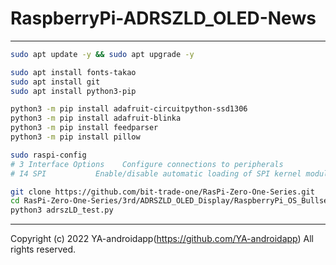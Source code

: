 # RaspberryPi-ADRSZLD_OLED-News

---

```bash
sudo apt update -y && sudo apt upgrade -y

sudo apt install fonts-takao
sudo apt install git
sudo apt install python3-pip

python3 -m pip install adafruit-circuitpython-ssd1306
python3 -m pip install adafruit-blinka
python3 -m pip install feedparser
python3 -m pip install pillow

sudo raspi-config
# 3 Interface Options    Configure connections to peripherals
# I4 SPI           Enable/disable automatic loading of SPI kernel module

git clone https://github.com/bit-trade-one/RasPi-Zero-One-Series.git
cd RasPi-Zero-One-Series/3rd/ADRSZLD_OLED_Display/RaspberryPi_OS_Bullseye
python3 adrszLD_test.py
```

---

Copyright (c) 2022 YA-androidapp(https://github.com/YA-androidapp) All rights reserved.
